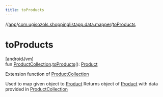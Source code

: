 ```yaml
---
title: toProducts
---
```

//[app](../../index.html)/[com.ugisozols.shoppinglistapp.data.mapper](index.html)/[toProducts](to-products.html)



# toProducts



[androidJvm]\
fun [ProductCollection](../com.ugisozols.shoppinglistapp.data.collection/-product-collection/index.html).[toProducts](to-products.html)(): [Product](../com.ugisozols.shoppinglistapp.domain.models/-product/index.html)



Extension function of [ProductCollection](../com.ugisozols.shoppinglistapp.data.collection/-product-collection/index.html)



Used to map given object to [Product](../com.ugisozols.shoppinglistapp.domain.models/-product/index.html) Returns object of [Product](../com.ugisozols.shoppinglistapp.domain.models/-product/index.html) with data provided in [ProductCollection](../com.ugisozols.shoppinglistapp.data.collection/-product-collection/index.html)




